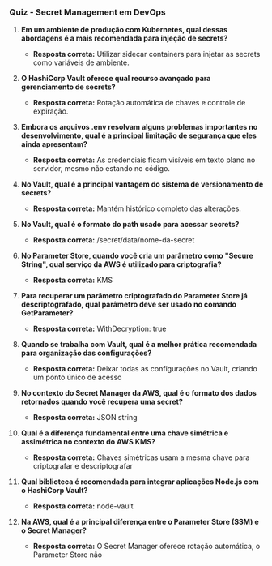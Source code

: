 ### **Quiz - Secret Management em DevOps**

1. **Em um ambiente de produção com Kubernetes, qual dessas abordagens é a mais recomendada para injeção de secrets?**

   - **Resposta correta:** Utilizar sidecar containers para injetar as secrets como variáveis de ambiente.

2. **O HashiCorp Vault oferece qual recurso avançado para gerenciamento de secrets?**

   - **Resposta correta:** Rotação automática de chaves e controle de expiração.

3. **Embora os arquivos .env resolvam alguns problemas importantes no desenvolvimento, qual é a principal limitação de segurança que eles ainda apresentam?**

   - **Resposta correta:** As credenciais ficam visíveis em texto plano no servidor, mesmo não estando no código.

4. **No Vault, qual é a principal vantagem do sistema de versionamento de secrets?**

   - **Resposta correta:** Mantém histórico completo das alterações.

5. **No Vault, qual é o formato do path usado para acessar secrets?**

   - **Resposta correta:** /secret/data/nome-da-secret

6. **No Parameter Store, quando você cria um parâmetro como "Secure String", qual serviço da AWS é utilizado para criptografia?**

   - **Resposta correta:** KMS

7. **Para recuperar um parâmetro criptografado do Parameter Store já descriptografado, qual parâmetro deve ser usado no comando GetParameter?**

   - **Resposta correta:** WithDecryption: true

8. **Quando se trabalha com Vault, qual é a melhor prática recomendada para organização das configurações?**

   - **Resposta correta:** Deixar todas as configurações no Vault, criando um ponto único de acesso

9. **No contexto do Secret Manager da AWS, qual é o formato dos dados retornados quando você recupera uma secret?**

   - **Resposta correta:** JSON string

10. **Qual é a diferença fundamental entre uma chave simétrica e assimétrica no contexto do AWS KMS?**

    - **Resposta correta:** Chaves simétricas usam a mesma chave para criptografar e descriptografar

11. **Qual biblioteca é recomendada para integrar aplicações Node.js com o HashiCorp Vault?**

    - **Resposta correta:** node-vault

12. **Na AWS, qual é a principal diferença entre o Parameter Store (SSM) e o Secret Manager?**

    - **Resposta correta:** O Secret Manager oferece rotação automática, o Parameter Store não
